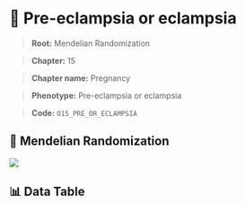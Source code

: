 # 🧪 Pre-eclampsia or eclampsia

> **Root:** Mendelian Randomization

> **Chapter:** 15  

> **Chapter name:** Pregnancy

> **Phenotype:** Pre-eclampsia or eclampsia  

> **Code:** `O15_PRE_OR_ECLAMPSIA`

## 🧬 Mendelian Randomization  

<img src="/MR/Figures/Forward/O15_PRE_OR_ECLAMPSIA.png"/>

## 📊 Data Table

<CsvTableMRF src="/public/MR/Data/Forward/O15_PRE_OR_ECLAMPSIA.csv"/>
